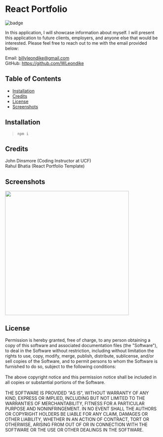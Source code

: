 # React Portfolio

  ![badge](https://img.shields.io/badge/License-MIT-blue)

  In this application, I will showcase information about myself. I will present this application to future clients, employers, and anyone else that would be interested. Please feel free to reach out to me with the email provided below: 

  Email: billyleondike@gmail.com <br>
  GitHub: https://github.com/WLeondike
  

  ## Table of Contents

  * [Installation](#installation)
  * [Credits](#credits)
  * [License](#license)
  * [Screenshots](#screenshots)
  

  ## Installation
  
  > ```npm i```
  
  
  ## Credits
  
  John Dinsmore (Coding Instructor at UCF) <br> Rahul Bhatia (React Portfolio Template)
  

  ## Screenshots

  <img src ="" width="400">


  ## License
  
  Permission is hereby granted, free of charge, to any person obtaining a copy of this software and associated documentation files (the "Software"), to deal in the Software without restriction, including without limitation the rights to use, copy, modify, merge, publish, distribute, sublicense, and/or sell copies of the Software, and to permit persons to whom the Software is furnished to do so, subject to the following conditions: <br> <br> The above copyright notice and this permission notice shall be included in all copies or substantial portions of the Software. <br> <br> THE SOFTWARE IS PROVIDED "AS IS", WITHOUT WARRANTY OF ANY KIND, EXPRESS OR IMPLIED, INCLUDING BUT NOT LIMITED TO THE WARRANTIES OF MERCHANTABILITY, FITNESS FOR A PARTICULAR PURPOSE AND NONINFRINGEMENT. IN NO EVENT SHALL THE AUTHORS OR COPYRIGHT HOLDERS BE LIABLE FOR ANY CLAIM, DAMAGES OR OTHER LIABILITY, WHETHER IN AN ACTION OF CONTRACT, TORT OR OTHERWISE, ARISING FROM OUT OF OR IN CONNECTION WITH THE SOFTWARE OR THE USE OR OTHER DEALINGS IN THE SOFTWARE.
